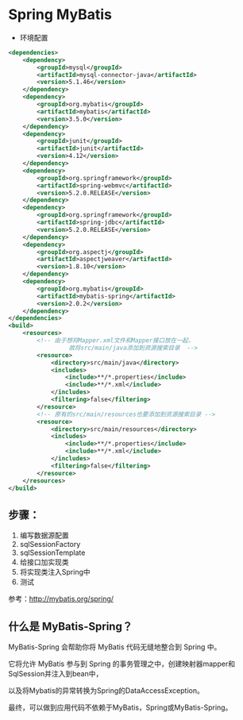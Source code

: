 # Spring MyBatis

- 环境配置
```xml
<dependencies>
    <dependency>
        <groupId>mysql</groupId>
        <artifactId>mysql-connector-java</artifactId>
        <version>5.1.46</version>
    </dependency>
    <dependency>
        <groupId>org.mybatis</groupId>
        <artifactId>mybatis</artifactId>
        <version>3.5.0</version>
    </dependency>
    <dependency>
        <groupId>junit</groupId>
        <artifactId>junit</artifactId>
        <version>4.12</version>
    </dependency>
    <dependency>
        <groupId>org.springframework</groupId>
        <artifactId>spring-webmvc</artifactId>
        <version>5.2.0.RELEASE</version>
    </dependency>
    <dependency>
        <groupId>org.springframework</groupId>
        <artifactId>spring-jdbc</artifactId>
        <version>5.2.0.RELEASE</version>
    </dependency>
    <dependency>
        <groupId>org.aspectj</groupId>
        <artifactId>aspectjweaver</artifactId>
        <version>1.8.10</version>
    </dependency>
    <dependency>
        <groupId>org.mybatis</groupId>
        <artifactId>mybatis-spring</artifactId>
        <version>2.0.2</version>
    </dependency>
</dependencies>
<build>
    <resources>
        <!-- 由于想将Mapper.xml文件和Mapper接口放在一起，
                 故将src/main/java添加到资源搜索目录  -->
        <resource>
            <directory>src/main/java</directory>
            <includes>
                <include>**/*.properties</include>
                <include>**/*.xml</include>
            </includes>
            <filtering>false</filtering>
        </resource>
        <!-- 原有的src/main/resources也要添加到资源搜索目录 -->
        <resource>
            <directory>src/main/resources</directory>
            <includes>
                <include>**/*.properties</include>
                <include>**/*.xml</include>
            </includes>
            <filtering>false</filtering>
        </resource>
    </resources>
</build>
```

## 步骤：

1. 编写数据源配置
2. sqlSessionFactory
3. sqlSessionTemplate
4. 给接口加实现类
5. 将实现类注入Spring中
6. 测试

参考：http://mybatis.org/spring/

## 什么是 MyBatis-Spring？

MyBatis-Spring 会帮助你将 MyBatis 代码无缝地整合到 Spring 中。

它将允许 MyBatis 参与到 Spring 的事务管理之中，创建映射器mapper和SqlSession并注入到bean中，

以及将Mybatis的异常转换为Spring的DataAccessException。

最终，可以做到应用代码不依赖于MyBatis，Spring或MyBatis-Spring。